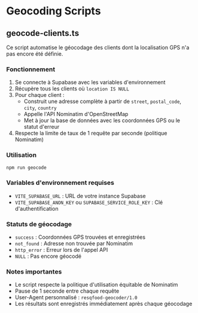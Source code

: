 # Geocoding Scripts

## geocode-clients.ts

Ce script automatise le géocodage des clients dont la localisation GPS n'a pas encore été définie.

### Fonctionnement

1. Se connecte à Supabase avec les variables d'environnement
2. Récupère tous les clients où `location IS NULL`
3. Pour chaque client :
   - Construit une adresse complète à partir de `street`, `postal_code`, `city`, `country`
   - Appelle l'API Nominatim d'OpenStreetMap
   - Met à jour la base de données avec les coordonnées GPS ou le statut d'erreur
4. Respecte la limite de taux de 1 requête par seconde (politique Nominatim)

### Utilisation

```bash
npm run geocode
```

### Variables d'environnement requises

- `VITE_SUPABASE_URL` : URL de votre instance Supabase
- `VITE_SUPABASE_ANON_KEY` ou `SUPABASE_SERVICE_ROLE_KEY` : Clé d'authentification

### Statuts de géocodage

- `success` : Coordonnées GPS trouvées et enregistrées
- `not_found` : Adresse non trouvée par Nominatim
- `http_error` : Erreur lors de l'appel API
- `NULL` : Pas encore géocodé

### Notes importantes

- Le script respecte la politique d'utilisation équitable de Nominatim
- Pause de 1 seconde entre chaque requête
- User-Agent personnalisé : `resqfood-geocoder/1.0`
- Les résultats sont enregistrés immédiatement après chaque géocodage
